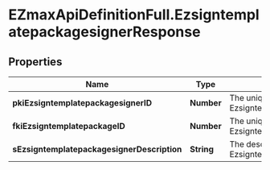 # EZmaxApiDefinitionFull.EzsigntemplatepackagesignerResponse

## Properties

Name | Type | Description | Notes
------------ | ------------- | ------------- | -------------
**pkiEzsigntemplatepackagesignerID** | **Number** | The unique ID of the Ezsigntemplatepackagesigner | 
**fkiEzsigntemplatepackageID** | **Number** | The unique ID of the Ezsigntemplatepackage | 
**sEzsigntemplatepackagesignerDescription** | **String** | The description of the Ezsigntemplatepackagesigner | 


